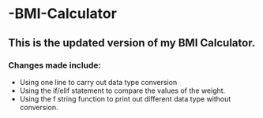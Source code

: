 # -BMI-Calculator
## This is the updated version of my BMI Calculator.
### Changes made include:
- Using one line to carry out data type conversion
- Using the if/elif statement to compare the values of the weight.
- Using the f string function to print out different data type without conversion.
